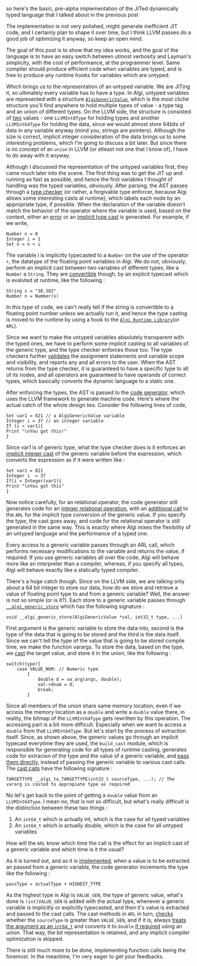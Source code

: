 so here's the basic, pre-alpha implementation of the JITed dynamically typed language that I talked about in the previous post

The implementation is not very polished, might generate inefficient JIT code, and I certainly plan to shape it over time, but I think LLVM passes do a good job of optimizing it anyway, so keep an open mind.

The goal of this post is to show that my idea works, and the goal of the language is to have an easy switch between utmost verbosity and Layman's simplicity, with the cost of performance, at the programmer level. Same compiler should produce efficient code when variables are typed, and is free to produce any runtime hooks for variables which are untyped. 

Which brings us to the representation of an untyped variable. We are JITing it, so ultimately every variable has to have a type. In Algi, untyped variables are represented with a structure [`AlgiGenericValue`](https://github.com/iamsubhranil/Algi/blob/master/runtime.h#L6), which is the most cliche structure you'll find anywhere to hold multiple types of value - a type tag and an union of different types. On the LLVM side, the structure is consisted of [two](https://github.com/iamsubhranil/Algi/blob/master/codegen.c#L36) values - one `LLVMInt8Type` for holding types and another `LLVMInt64Type` for holding the data, since we would atmost store 64bits of data in any variable anyway (mind you, strings are pointers). Although the size is correct, implicit integer consideration of the data brings us to some interesting problems, which I'm going to discuss a bit later. But since there is no concept of an `union` in LLVM (or atleast not one that I know of), I have to do away with it anyway.

Although I discussed the representation of the untyped variables first, they came much later into the scene. The first thing was to get the JIT up and running as fast as possible, and hence the first variables I thought of handling was the typed variables, obviously. After parsing, the AST passes through a [type checker](https://github.com/iamsubhranil/Algi/blob/master/types.c) (or rather, a forgivable type enforcer, because Algi allows some interesting casts at runtime), which labels each node by an appropriate type, if possible. When the declaration of the variable doesn't match the behavior of the operator where the variable is used, based on the context, either an [error](https://github.com/iamsubhranil/Algi/blob/master/types.c#L109) or an [implicit type cast](https://github.com/iamsubhranil/Algi/blob/master/types.c#L450) is generated. For example, if we write,
```
Number n = 0
Integer i = 1
Set n = n + i
```
The variable i is implicitly typecasted to a `Number` on the use of the operator `+`, the datatype of the floating point variables in Algi. We do not, obviously, perform an implicit cast between two variables of different types, like a `Number` a `String`. They are [convertible](https://github.com/iamsubhranil/Algi/blob/master/runtime.c#L93) though, by an explicit typecast which is evaluted at runtime, like the following :
```
String s = "38.382"
Number n = Number(s)
```
In this type of code, we can't really tell if the string is convertible to a floating point number unless we actually run it, and hence the type casting is moved to the runtime by using a hook to the [`Algi Runtime Library`](https://github.com/iamsubhranil/Algi/blob/master/runtime.c)(or `ARL`).

Since we want to make the untyped variables absolutely transparent with the typed ones, we have to perform some implicit casting to all variables of the generic type, and the type  checker enforces those too. The type checkers further [validates](https://github.com/iamsubhranil/Algi/blob/master/types.c#L656) the assignment statements and variable scope and visibility, and reports any and all errors to the user. When the AST returns from the type checker, it is guaranteed to have a specific type to all of its nodes, and all operators are guaranteed to have operands of correct types, which basically converts the dynamic language to a static one.

After enforcing the types, the AST is passed to the [code generator](https://github.com/iamsubhranil/Algi/blob/master/codegen.c), which uses the LLVM framework to generate machine code. Here's where the actual catch of the whole design lies. Consider the following lines of code,
```
Set var1 = 821 // a AlgiGenericValue variable
Integer i = 37 // an integer variable
If (i < var1){
Print "\nYou got this!"
}
```
Since var1 is of generic type, what the type checker does is it enforces an [implicit integer cast](https://github.com/iamsubhranil/Algi/blob/master/types.c#L479) of the generic variable before the expression, which converts the expression as if it were written like :
```
Set var1 = 821
Integer i  = 37
If(i < Integer(var1){
Print "\nYou got this"
}
```
Now notice carefully, for an relational operator, the code generator still generates code for an [integer relational operation](https://github.com/iamsubhranil/Algi/blob/master/codegen.c#L317), with an [additional call](https://github.com/iamsubhranil/Algi/blob/master/codegen.c#L238) to the `ARL` for the implicit type conversion of the generic value. If you specify the type, the cast goes away, and code for the relational operator is still generated in the same way. This is exactly where Algi mixes the flexibility of an untyped language and the performance of a typed one.

Every access to a generic variable passes through an ARL call, which performs necessary modifications to the variable and returns the value, if required. If you use generic variables all over the code, Algi will behave more like an interpreter than a compiler, whereas, if you specify all types, Algi will behave exactly like a statically typed compiler.

There's a huge catch though. Since on the LLVM side, we are talking only about a 64 bit integer to store our data, how do we store and retrieve a value of floating point type to and from a generic variable? Well, the answer is not so simple (or is it?). Each store to a generic variable passes through [`__algi_generic_store`](https://github.com/iamsubhranil/Algi/blob/master/runtime.c#L268) which has the following signature :
```
void __algi_generic_store(AlgiGenericValue *val, int32_t type, ...)
```
First argument is the generic variable to store the data into, second is the type of the data that is going to be stored and the third is the data itself. Since we can't tell the type of the value that is going to be stored compile time, we make the function varargs. To store the data, based on the type, we [cast](https://github.com/iamsubhranil/Algi/blob/master/runtime.c#L278) the target value, and store it in the union, like the following :
```
switch(type){
    case VALUE_NUM: // Numeric type
        {
            double d = va_arg(args, double);
            val->dnum = d;
            break;
        }
```
Since all members of the union share same memory location, even if we access the memory location as a `double` and write a `double` value there, in reality, the bitmap of the `LLVMInt64Type` gets rewritten by this operation. The accessing part is a bit more difficult. Especially when we want to access a `double` from that `LLVMInt64Type`. But let's start by the process of extraction itself. Since, as shown above, the generic values go through an implicit typecast everytime they are used, the `build_cast` module, which is responsible for generating code for all types of runtime casting, generates code for extracion of the type and the value of a generic variable, and [pass them directly](https://github.com/iamsubhranil/Algi/blob/master/codegen.c#L177), instead of passing the generic variable to various cast calls. The [cast calls](https://github.com/iamsubhranil/Algi/blob/master/runtime.h#L25) have the following signature :
```
TARGETTYPE __algi_to_TARGETTYPE(int32_t sourceType, ...); // The vararg is casted to appropiate type as required
```
No let's get back to the point of getting a `double` value from an `LLVMInt64Type`. I mean no, that is not so difficult, but what's really difficult is the distinction between these two things :

1. An `int64_t` which is actually int, which is the case for all typed variables
2. An `int64_t` which is actually double, which is the case for all untyped variables

How will the `ARL` know which time the call is the effect for an implicit cast of a generic variable and which time is it the usual?

As it is turned out, and as it is [implemented](https://github.com/iamsubhranil/Algi/blob/master/codegen.c#L180), when a value is to be extracted an passed from a generic variable, the code generator increments the type like the following :
```
passType = actualType + HIGHEST_TYPE
```
As the highest type in Algi is `VALUE_GEN`, the type of generic value, what's done is `(int)VALUE_GEN` is added with the actual type, whenever a generic variable is implicitly or explicitly typecasted, and then it's value is extracted and passed to the cast calls. The cast methods in `ARL` in turn, [checks](https://github.com/iamsubhranil/Algi/blob/master/runtime.c#L23) whether the `sourceType` is greater than `VALUE_GEN`, and if it is, always [treats the argument as an `int64_t`](https://github.com/iamsubhranil/Algi/blob/master/runtime.c#L24) and converts it to `double` [if required](https://github.com/iamsubhranil/Algi/blob/master/runtime.c#L36) using an union. That way, the bit representation is retained, and any implicit compiler optimization is skipped.

There is still much more to be done, implementing function calls being the foremost. In the meantime, I'm very eager to get your feedbacks. 
